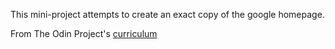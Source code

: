 This mini-project attempts to create an exact copy of the google homepage. 

 From The Odin Project's [curriculum](http://www.theodinproject.com/courses/web-development-101/lessons/html-css)